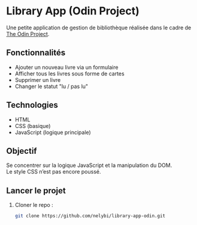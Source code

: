 # Library App (Odin Project)

Une petite application de gestion de bibliothèque réalisée dans le cadre de [The Odin Project](https://www.theodinproject.com/).

## Fonctionnalités
- Ajouter un nouveau livre via un formulaire
- Afficher tous les livres sous forme de cartes
- Supprimer un livre
- Changer le statut "lu / pas lu"

## Technologies
- HTML
- CSS (basique)
- JavaScript (logique principale)

## Objectif
Se concentrer sur la logique JavaScript et la manipulation du DOM.  
Le style CSS n’est pas encore poussé.

## Lancer le projet
1. Cloner le repo :
   ```bash
   git clone https://github.com/nelybi/library-app-odin.git
